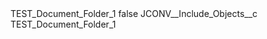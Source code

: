 <?xml version="1.0" encoding="UTF-8"?>
<CustomMetadata xmlns="http://soap.sforce.com/2006/04/metadata" xmlns:xsi="http://www.w3.org/2001/XMLSchema-instance" xmlns:xsd="http://www.w3.org/2001/XMLSchema">
    <label>TEST_Document_Folder_1</label>
    <protected>false</protected>
    <values>
        <field>JCONV__Include_Objects__c</field>
        <value xsi:type="xsd:string">TEST_Document_Folder_1</value>
    </values>
</CustomMetadata>
